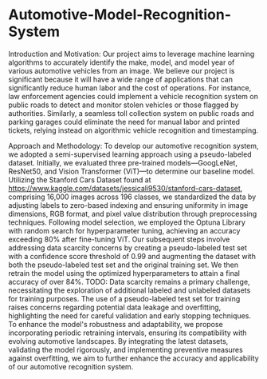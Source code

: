 # Automotive-Model-Recognition-System
Introduction and Motivation: 
Our project aims to leverage machine learning algorithms to accurately identify the make, model, and model year of various automotive vehicles from an image. We believe our project is significant because it will have a wide range of applications that can significantly reduce human labor and the cost of operations. For instance, law enforcement agencies could implement a vehicle recognition system on public roads to detect and monitor stolen vehicles or those flagged by authorities. Similarly, a seamless toll collection system on public roads and parking garages could eliminate the need for manual labor and printed tickets, relying instead on algorithmic vehicle recognition and timestamping.

Approach and Methodology: 
To develop our automotive recognition system, we adopted a semi-supervised learning approach using a pseudo-labeled dataset. Initially, we evaluated three pre-trained models—GoogLeNet, ResNet50, and Vision Transformer (ViT)—to determine our baseline model. Utilizing the Stanford Cars Dataset found at https://www.kaggle.com/datasets/jessicali9530/stanford-cars-dataset, comprising 16,000 images across 196 classes, we standardized the data by adjusting labels to zero-based indexing and ensuring uniformity in image dimensions, RGB format, and pixel value distribution through preprocessing techniques. Following model selection, we employed the Optuna Library with random search for hyperparameter tuning, achieving an accuracy exceeding 80% after fine-tuning ViT. Our subsequent steps involve addressing data scarcity concerns by creating a pseudo-labeled test set with a confidence score threshold of 0.99 and augmenting the dataset with both the pseudo-labeled test set and the original training set. We then retrain the model using the optimized hyperparameters to attain a final accuracy of over 84%.
TODO:
Data scarcity remains a primary challenge, necessitating the exploration of additional labeled and unlabeled datasets for training purposes. The use of a pseudo-labeled test set for training raises concerns regarding potential data leakage and overfitting, highlighting the need for careful validation and early stopping techniques. To enhance the model's robustness and adaptability, we propose incorporating periodic retraining intervals, ensuring its compatibility with evolving automotive landscapes. By integrating the latest datasets, validating the model rigorously, and implementing preventive measures against overfitting, we aim to further enhance the accuracy and applicability of our automotive recognition system.



